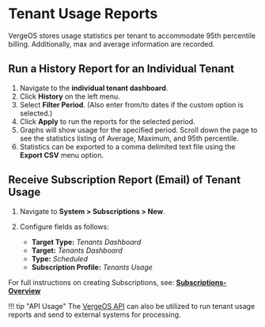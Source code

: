 # Tenant Usage Reports

VergeOS stores usage statistics per tenant to accommodate 95th percentile billing. Additionally, max and average information are recorded.

## Run a History Report for an Individual Tenant

1. Navigate to the **individual tenant dashboard**. 
2. Click **History** on the left menu.
3. Select **Filter Period**. (Also enter from/to dates if the custom option is selected.)
4. Click **Apply** to run the reports for the selected period.
5. Graphs will show usage for the specified period. Scroll down the page to see the statistics listing of Average, Maximum, and 95th percentile.
6. Statistics can be exported to a comma delimited text file using the **Export CSV** menu option.  

## Receive Subscription Report (Email) of Tenant Usage

1. Navigate to **System > Subscriptions > New**.
2. Configure fields as follows:  

   * **Target Type:** *Tenants Dashboard*
   * **Target:** *Tenants Dashboard*
   * **Type:** *Scheduled*
   * **Subscription Profile:** *Tenants Usage*

For full instructions on creating Subscriptions, see: [**Subscriptions-Overview**](/product-guide/system/subscriptions-overview)

!!! tip "API Usage"
    The [VergeOS API](/knowledge-base/verge-api-guide) can also be utilized to run tenant usage reports and send to external systems for processing.
